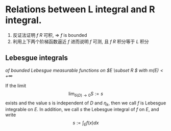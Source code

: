 # Relations between L integral and R integral.

1. 反证法证明 $f$ $R$ 可积, $\Rightarrow$ $f$ is bounded
2. 利用上下两个阶梯函数逼近 $f$ 进而说明 $f$ 可测, 且 $f$ $R$ 积分等于 $L$ 积分 

## Lebesgue integrals 

*of bounded Lebesgue measurable functions on $E \subset R $ with $m(E) < +\infty$*

If the limit 
$$
\lim_{\delta (D)\rightarrow0} S := s
\tag{1.1}
$$ exists and the value s is independent of $D$ and $\eta_k$, then we call $f$ is Lebesgue integrable on $E$. In addition, we call $s$ the Lebesgue integral of $f$ on $E$, and write
$$
s:= \int_E f(x)dx
\tag{1.1}
$$